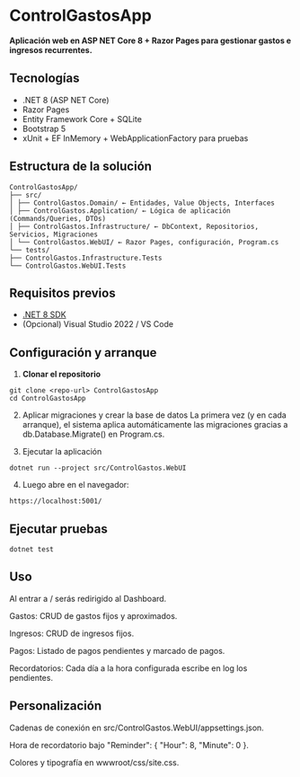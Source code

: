 ﻿# ControlGastosApp

**Aplicación web en ASP NET Core 8 + Razor Pages para gestionar gastos e ingresos recurrentes.**

## Tecnologías

- .NET 8 (ASP NET Core)
- Razor Pages
- Entity Framework Core + SQLite
- Bootstrap 5
- xUnit + EF InMemory + WebApplicationFactory para pruebas

## Estructura de la solución

```
ControlGastosApp/
├── src/
│ ├── ControlGastos.Domain/ ← Entidades, Value Objects, Interfaces
│ ├── ControlGastos.Application/ ← Lógica de aplicación (Commands/Queries, DTOs)
│ ├── ControlGastos.Infrastructure/ ← DbContext, Repositorios, Servicios, Migraciones
│ └── ControlGastos.WebUI/ ← Razor Pages, configuración, Program.cs
└── tests/
├── ControlGastos.Infrastructure.Tests
└── ControlGastos.WebUI.Tests
```

## Requisitos previos

- [.NET 8 SDK](https://dotnet.microsoft.com/download)  
- (Opcional) Visual Studio 2022 / VS Code

## Configuración y arranque

1. **Clonar el repositorio**  
```
git clone <repo-url> ControlGastosApp
cd ControlGastosApp
```

2. Aplicar migraciones y crear la base de datos
La primera vez (y en cada arranque), el sistema aplica automáticamente las migraciones gracias a db.Database.Migrate() en Program.cs.

3. Ejecutar la aplicación

```
dotnet run --project src/ControlGastos.WebUI
```

4. Luego abre en el navegador:

```
https://localhost:5001/
```

## Ejecutar pruebas

```
dotnet test
```

## Uso
Al entrar a / serás redirigido al Dashboard.

Gastos: CRUD de gastos fijos y aproximados.

Ingresos: CRUD de ingresos fijos.

Pagos: Listado de pagos pendientes y marcado de pagos.

Recordatorios: Cada día a la hora configurada escribe en log los pendientes.

## Personalización
Cadenas de conexión en src/ControlGastos.WebUI/appsettings.json.

Hora de recordatorio bajo "Reminder": { "Hour": 8, "Minute": 0 }.

Colores y tipografía en wwwroot/css/site.css.